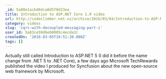 ```yaml
---
_id: 5a88e1acbd6dca0d5f0d23ea
title: Introduction to ASP.NET Core 1.0 video
url: http://codeclimber.net.nz/archive/2016/03/04/Introduction-to-ASP-NET-Core-1-0-video.aspx
category: videos
slug: 'cqrs-with-decoupled-messaging-part-i'
user_id: 5a83ce59d6eb0005c4ecda2c
createdOn: '2016-03-05T19:51:20.000Z'
tags: []
---
```


Actually still called Introduction to ASP.NET 5 (I did it before the name change from .NET 5 to .NET Core), a few days ago Microsoft TechRewards published the video I produced for Syncfusion about the new open-source web framework by Microsoft.
